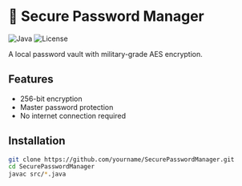 # 🔐 Secure Password Manager

![Java](https://img.shields.io/badge/Java-17+-blue)
![License](https://img.shields.io/badge/License-MIT-green)

A local password vault with military-grade AES encryption.

## Features
- 256-bit encryption
- Master password protection
- No internet connection required

## Installation
```bash
git clone https://github.com/yourname/SecurePasswordManager.git
cd SecurePasswordManager
javac src/*.java
